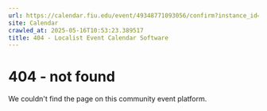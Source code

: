 ```yaml
---
url: https://calendar.fiu.edu/event/49348771093056/confirm?instance_id=49348840030589&return=https%3A%2F%2Fcalendar.fiu.edu%2Fmarc
site: Calendar
crawled_at: 2025-05-16T10:53:23.389517
title: 404 - Localist Event Calendar Software
---
```


# 404 - not found
We couldn't find the page on this community event platform.

